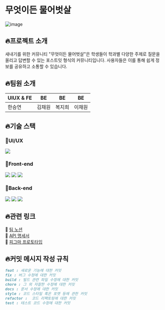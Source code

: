 # 무엇이든 물어벗살
![image](https://github.com/chaewonni/FreshmanCommunity/assets/113420297/c468ec53-1740-4fc4-b544-cd0d6f2f75d6)

## :fire:프로젝트 소개 
새내기를 위한 커뮤니티 "무엇이든 물어벗살"은 학생들이 학과별 다양한 주제로 질문을 올리고 답변할 수 있는 포스트잇 형식의 커뮤니티입니다. 사용자들은 이를 통해 쉽게 정보를 공유하고 소통할 수 있습니다.


## :fire:팀원 소개
| UIUX & FE | BE | BE | BE |
|----------|----------|----------|----------|
| 한승연  | 김채원  | 복지희  | 이채원  |


## :fire:기술 스택

### :star2:UI/UX
<img src="https://img.shields.io/badge/figma-F24E1E?style=for-the-badge&logo=figma&logoColor=white">

### :star2:Front-end
<div>
  <img src="https://img.shields.io/badge/react-61DAFB?style=for-the-badge&logo=react&logoColor=white">
<img src="https://img.shields.io/badge/styled components-DB7093?style=flat-square&logo=styled-components&logoColor=white"/>
<img src="https://img.shields.io/badge/JavaScript-F7DF1E?style=flat-square&logo=javascript&logoColor=black"/>
</div>

### :star2:Back-end
<div>
  <img src="https://img.shields.io/badge/springboot-6DB33F?style=for-the-badge&logo=springboot&logoColor=white">
  <img src="https://img.shields.io/badge/springsecurity-6DB33F?style=for-the-badge&logo=springsecurity&logoColor=white">
  <img src="https://img.shields.io/badge/mysql-4479A1?style=for-the-badge&logo=mysql&logoColor=white">
</div>


## :fire:관련 링크
:dizzy: [팀 노션](https://www.notion.so/suuujin-kim/5-c88b7fd474d242b3b165b33aed8974d6) <br>
:dizzy: [API 명세서](https://documenter.getpostman.com/view/32691161/2sA2rAyhSz) <br>
:dizzy: [피그마 프로토타입](https://www.figma.com/file/sMBmRIvX0zsTueXHwcg79v/Freshmen-community?type=design&node-id=2%3A614&mode=design&t=KAqdUumzBLTux4O2-1) <br>


## :fire:커밋 메시지 작성 규칙
```markdown
feat : 새로운 기능에 대한 커밋
fix : 버그 수정에 대한 커밋
build : 빌드 관련 파일 수정에 대한 커밋
chore : 그 외 자잘한 수정에 대한 커밋
docs : 문서 수정에 대한 커밋
style : 코드 스타일 혹은 포맷 등에 관한 커밋
refactor :  코드 리팩토링에 대한 커밋
test : 테스트 코드 수정에 대한 커밋
```
